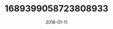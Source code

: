 ---
title: "1689399058723808933"
image: "2018-01-11 06.21.23 1689399058723808933_46248401"
date: "2018-01-11"
type: "photo"
---